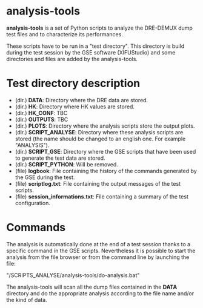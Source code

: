 
# analysis-tools

**analysis-tools** is a set of Python scripts to analyze the DRE-DEMUX dump test files and to characterize its performances.

These scripts have to be run in a "test directory". This directory is build during the test session by the GSE software (XIFUStudio) and some directories and files are added by the analysis-tools.

# Test directory description

* (dir.) **DATA**: Directory where the DRE data are stored.
* (dir.) **HK**: Directory where HK values are stored.
* (dir.) **HK_CONF**: TBC
* (dir.) **OUTPUTS**: TBC
* (dir.) **PLOTS**: Directory where the analysis scripts store the output plots.
* (dir.) **SCRIPT_ANALYSE**: Directory where these analysis scripts are stored (the name should be changed to an english one. For example "ANALYSIS").
* (dir.) **SCRIPT_GSE**: Directory where the GSE scripts that have been used to generate the test data are stored.
* (dir.) **SCRIPT_PYTHON**: Will be removed.
* (file) **logbook**: File containing the history of the commands generated by the GSE during the test.
* (file) **scriptlog.txt**: File containing the output messages of the test scripts.
* (file) **session_informations.txt**: File containing a summary of the test configuration.

# Commands

The analysis is automatically done at the end of a test session thanks to a specific command in the GSE scripts.
Nevertheless it is possible to start the analysis from the file browser or from the command line by launching the file:

"/SCRIPTS_ANALYSE/analysis-tools/do-analysis.bat"

The analysis-tools will scan all the dump files contained in the **DATA** directory and do the appropriate analysis according to the file name and/or the kind of data.
